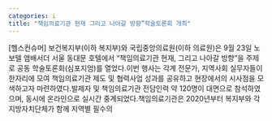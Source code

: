 ```yaml
---
categories: i
title: "책임의료기관 현재 그리고 나아갈 방향”학술토론회 개최"
---
```

[헬스컨슈머] 보건복지부(이하 복지부)와 국립중앙의료원(이하 의료원)은 9월 23일 노보텔 앰배서더 서울 동대문 호텔에서 “책임의료기관 현재, 그리고 나아갈 방향”을 주제로 공동 학술토론회(심포지엄)를 열었다.이번 행사는 각계 전문가, 지역사회 실무자들이 한자리에 모여 책임의료기관 제도 및 협력사업 성과를 공유하고 현장에서의 시사점을 모색하고자 마련하였다.발제자 및 책임의료기관 전담인력 약 120명이 대면으로 참석하였으며, 동시에 온라인으로 실시간 중계되었다.책임의료기관은 2020년부터 복지부와 각 지방자치단체가 함께 지역별 필수의